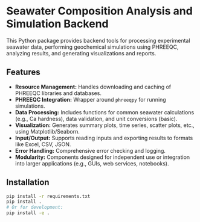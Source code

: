 # Seawater Composition Analysis and Simulation Backend

This Python package provides backend tools for processing experimental seawater data, performing geochemical simulations using PHREEQC, analyzing results, and generating visualizations and reports.

## Features

*   **Resource Management:** Handles downloading and caching of PHREEQC libraries and databases.
*   **PHREEQC Integration:** Wrapper around `phreeqpy` for running simulations.
*   **Data Processing:** Includes functions for common seawater calculations (e.g., Ca hardness), data validation, and unit conversions (basic).
*   **Visualization:** Generates summary plots, time series, scatter plots, etc., using Matplotlib/Seaborn.
*   **Input/Output:** Supports reading inputs and exporting results to formats like Excel, CSV, JSON.
*   **Error Handling:** Comprehensive error checking and logging.
*   **Modularity:** Components designed for independent use or integration into larger applications (e.g., GUIs, web services, notebooks).

## Installation

```bash
pip install -r requirements.txt
pip install .
# Or for development:
pip install -e .